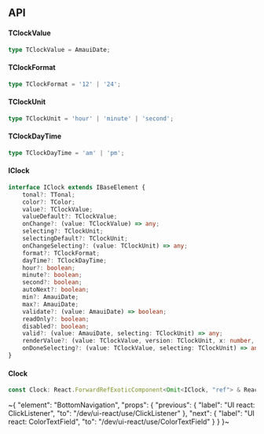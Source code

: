 

## API

#### TClockValue

```ts
type TClockValue = AmauiDate;
```

#### TClockFormat

```ts
type TClockFormat = '12' | '24';
```

#### TClockUnit

```ts
type TClockUnit = 'hour' | 'minute' | 'second';
```

#### TClockDayTime

```ts
type TClockDayTime = 'am' | 'pm';
```

#### IClock

```ts
interface IClock extends IBaseElement {
    tonal?: TTonal;
    color?: TColor;
    value?: TClockValue;
    valueDefault?: TClockValue;
    onChange?: (value: TClockValue) => any;
    selecting?: TClockUnit;
    selectingDefault?: TClockUnit;
    onChangeSelecting?: (value: TClockUnit) => any;
    format?: TClockFormat;
    dayTime?: TClockDayTime;
    hour?: boolean;
    minute?: boolean;
    second?: boolean;
    autoNext?: boolean;
    min?: AmauiDate;
    max?: AmauiDate;
    validate?: (value: AmauiDate) => boolean;
    readOnly?: boolean;
    disabled?: boolean;
    valid?: (value: AmauiDate, selecting: TClockUnit) => any;
    renderValue?: (value: TClockValue, version: TClockUnit, x: number, y: number, valueNumber: number, otherProps: any) => React.ReactNode;
    onDoneSelecting?: (value: TClockValue, selecting: TClockUnit) => any;
}
```

#### Clock

```ts
const Clock: React.ForwardRefExoticComponent<Omit<IClock, "ref"> & React.RefAttributes<unknown>>;
```


~{
  "element": "BottomNavigation",
  "props": {
    "previous": {
      "label": "UI react: ClickListener",
      "to": "/dev/ui-react/use/ClickListener"
    },
    "next": {
      "label": "UI react: ColorTextField",
      "to": "/dev/ui-react/use/ColorTextField"
    }
  }
}~
